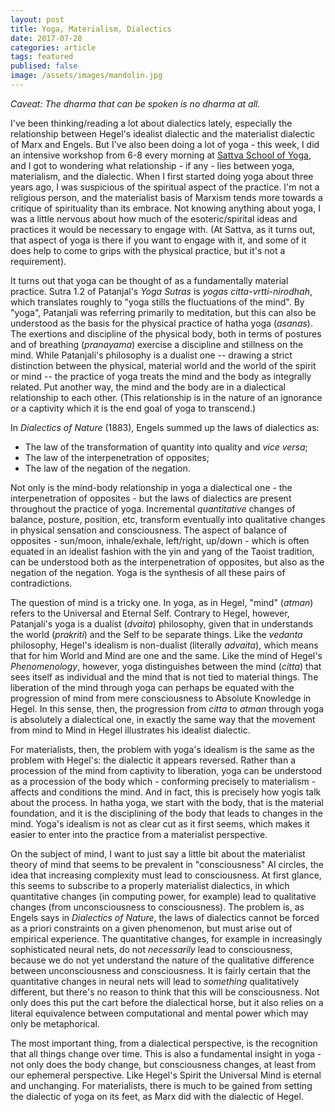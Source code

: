 ```yaml
---
layout: post
title: Yoga, Materialism, Dialectics
date: 2017-07-28
categories: article
tags: featured
publised: false
image: /assets/images/mandolin.jpg
---
```


*Caveat: The dharma that can be spoken is no dharma at all.*

I've been thinking/reading a lot about dialectics lately, especially the
relationship between Hegel's idealist dialectic and the materialist
dialectic of Marx and Engels. But I've also been doing a lot of yoga -
this week, I did an intensive workshop from 6-8 every morning at [Sattva
School of Yoga](https://www.sattvaschoolofyoga.com/), and I got to
wondering what relationship - if any - lies between yoga, materialism, and the
dialectic. When I first started doing yoga about three years ago, I was
suspicious of the spiritual aspect of the practice. I'm not a religious
person, and the materialist basis of Marxism tends more towards a
critique of spirituality than its embrace. Not knowing anything about
yoga, I was a little nervous about how much of the esoteric/spirital
ideas and practices it would be necessary to engage with. (At Sattva, as
it turns out, that aspect of yoga is there if you want to engage with
it, and some of it does help to come to grips with the physical
practice, but it's not a requirement).

It turns out that yoga can be thought of as a fundamentally material
practice. Sutra 1.2 of Patanjal's *Yoga Sutras* is *yogas citta-vrtti-nirodhah*, which translates roughly to "yoga stills the fluctuations of the mind". By "yoga",
Patanjali was referring primarily to meditation, but this can also be
understood as the basis for the physical practice of hatha yoga
(*asanas*). The exertions and discipline of the physical body, both in
terms of postures and of breathing (*pranayama*) exercise a discipline
and stillness on the mind. While Patanjali's philosophy is a dualist one
-- drawing a strict distinction between the physical, material world and
  the world of the spirit or mind --
the practice of yoga treats the mind and the body as integrally related. Put
another way, the mind and the body are in a dialectical relationship to
each other. (This relationship is in the nature of an ignorance or a
captivity which it is the end goal of yoga to transcend.)

In *Dialectics of Nature* (1883), Engels summed up the laws of
dialectics as:

* The law of the transformation of quantity into quality and *vice
  versa*;
* The law of the interpenetration of opposites;
* The law of the negation of the negation.

Not only is the mind-body relationship in yoga a dialectical one - the
interpenetration of opposites - but the laws of dialectics are present
throughout the practice of yoga. Incremental *quantitative* changes of
balance, posture, position, etc, transform eventually into qualitative
changes in physical sensation and consciousness. The aspect of balance of opposites - sun/moon, inhale/exhale, left/right, up/down - which is often equated in
an idealist fashion with the yin and yang of the Taoist
tradition, can be understood both as the interpenetration of opposites,
but also as the negation of the negation. Yoga is the synthesis of all
these pairs of contradictions.

The question of mind is a tricky one. In yoga, as in Hegel, "mind"
(*atman*) refers to the Universal and Eternal Self. Contrary to Hegel,
however, Patanjali's yoga is a dualist (*dvaita*) philosophy, given that
in understands the world (*prakriti*) and the Self to be separate
things. Like the *vedanta* philosophy, Hegel's idealism is non-dualist
(literally *advaita*), which means that for him World and Mind are one
and the same. Like the mind of Hegel's *Phenomenology*, however, yoga
distinguishes between the mind (*citta*) that sees itself as individual
and the mind that is not tied to material things. The liberation of the
mind through yoga can perhaps be equated with the progression of mind
from mere consciousness to Absolute Knowledge in Hegel. In this sense,
then, the progression from *citta* to *atman* through yoga is absolutely
a dialectical one, in exactly the same way that the movement from mind
to Mind in Hegel illustrates his idealist dialectic.

For materialists, then, the problem with yoga's idealism is the same as
the problem with Hegel's: the dialectic it appears reversed. Rather than
a procession of the mind from captivity to liberation, yoga can be
understood as a procession of the body which - conforming precisely to
materialism - affects and conditions the mind. And in fact, this is
precisely how yogis talk about the process. In hatha yoga, we start with
the body, that is the material foundation, and it is the disciplining of
the body that leads to changes in the mind. Yoga's idealism is not as
clear cut as it first seems, which makes it easier to enter into the
practice from a materialist perspective.

On the subject of mind, I want to just say a little bit about the
materialist theory of mind that seems to be prevalent in "consciousness" AI circles, the
idea that increasing complexity must lead to consciousness. At first
glance, this seems to subscribe to a properly materialist dialectics, in
which quantitative changes (in computing power, for example) lead to qualitative changes (from unconsciousness to consciousness). The problem is, as Engels says in *Dialectics of Nature*, the laws of dialectics cannot be forced as a priori constraints on a given phenomenon, but must arise out of empirical experience. The quantitative changes, for example in increasingly sophisticated neural nets, do not *necessarily* lead to consciousness, because we do not yet understand the nature of the qualitative difference between unconsciousness and consciousness. It is fairly certain that the quantitative changes in neural nets will lead to *something* qualitatively different, but there's no reason to think that this will be consciousness. Not only does this put the cart before the dialectical horse, but it also relies on a literal equivalence between computational and mental power which may only be metaphorical.

The most important thing, from a dialectical perspective, is the
recognition that all things change over time. This is also a fundamental
insight in yoga - not only does the body change, but consciousness
changes, at least from our ephemeral perspective. Like Hegel's Spirit
the Universal Mind is eternal and unchanging. For materialists, there is
much to be gained from setting the dialectic of yoga on its feet, as
Marx did with the dialectic of Hegel.
